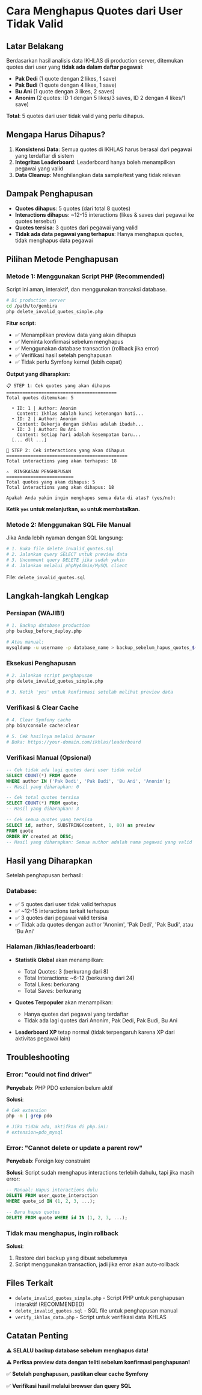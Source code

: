 # Cara Menghapus Quotes dari User Tidak Valid

## Latar Belakang

Berdasarkan hasil analisis data IKHLAS di production server, ditemukan quotes dari user yang **tidak ada dalam daftar pegawai**:

- **Pak Dedi** (1 quote dengan 2 likes, 1 save)
- **Pak Budi** (1 quote dengan 4 likes, 1 save)
- **Bu Ani** (1 quote dengan 3 likes, 2 saves)
- **Anonim** (2 quotes: ID 1 dengan 5 likes/3 saves, ID 2 dengan 4 likes/1 save)

**Total**: 5 quotes dari user tidak valid yang perlu dihapus.

## Mengapa Harus Dihapus?

1. **Konsistensi Data**: Semua quotes di IKHLAS harus berasal dari pegawai yang terdaftar di sistem
2. **Integritas Leaderboard**: Leaderboard hanya boleh menampilkan pegawai yang valid
3. **Data Cleanup**: Menghilangkan data sample/test yang tidak relevan

## Dampak Penghapusan

- **Quotes dihapus**: 5 quotes (dari total 8 quotes)
- **Interactions dihapus**: ~12-15 interactions (likes & saves dari pegawai ke quotes tersebut)
- **Quotes tersisa**: 3 quotes dari pegawai yang valid
- **Tidak ada data pegawai yang terhapus**: Hanya menghapus quotes, tidak menghapus data pegawai

## Pilihan Metode Penghapusan

### Metode 1: Menggunakan Script PHP (Recommended)

Script ini aman, interaktif, dan menggunakan transaksi database.

```bash
# Di production server
cd /path/to/gembira
php delete_invalid_quotes_simple.php
```

**Fitur script:**
- ✅ Menampilkan preview data yang akan dihapus
- ✅ Meminta konfirmasi sebelum menghapus
- ✅ Menggunakan database transaction (rollback jika error)
- ✅ Verifikasi hasil setelah penghapusan
- ✅ Tidak perlu Symfony kernel (lebih cepat)

**Output yang diharapkan:**
```
📋 STEP 1: Cek quotes yang akan dihapus
=========================================
Total quotes ditemukan: 5

  • ID: 1 | Author: Anonim
    Content: Ikhlas adalah kunci ketenangan hati...
  • ID: 2 | Author: Anonim
    Content: Bekerja dengan ikhlas adalah ibadah...
  • ID: 3 | Author: Bu Ani
    Content: Setiap hari adalah kesempatan baru...
  [... dll ...]

🔗 STEP 2: Cek interactions yang akan dihapus
=============================================
Total interactions yang akan terhapus: 18

⚠️  RINGKASAN PENGHAPUSAN
=========================
Total quotes yang akan dihapus: 5
Total interactions yang akan dihapus: 18

Apakah Anda yakin ingin menghapus semua data di atas? (yes/no):
```

**Ketik `yes` untuk melanjutkan, `no` untuk membatalkan.**

### Metode 2: Menggunakan SQL File Manual

Jika Anda lebih nyaman dengan SQL langsung:

```bash
# 1. Buka file delete_invalid_quotes.sql
# 2. Jalankan query SELECT untuk preview data
# 3. Uncomment query DELETE jika sudah yakin
# 4. Jalankan melalui phpMyAdmin/MySQL client
```

File: `delete_invalid_quotes.sql`

## Langkah-langkah Lengkap

### Persiapan (WAJIB!)

```bash
# 1. Backup database production
php backup_before_deploy.php

# Atau manual:
mysqldump -u username -p database_name > backup_sebelum_hapus_quotes_$(date +%Y%m%d_%H%M%S).sql
```

### Eksekusi Penghapusan

```bash
# 2. Jalankan script penghapusan
php delete_invalid_quotes_simple.php

# 3. Ketik 'yes' untuk konfirmasi setelah melihat preview data
```

### Verifikasi & Clear Cache

```bash
# 4. Clear Symfony cache
php bin/console cache:clear

# 5. Cek hasilnya melalui browser
# Buka: https://your-domain.com/ikhlas/leaderboard
```

### Verifikasi Manual (Opsional)

```sql
-- Cek tidak ada lagi quotes dari user tidak valid
SELECT COUNT(*) FROM quote
WHERE author IN ('Pak Dedi', 'Pak Budi', 'Bu Ani', 'Anonim');
-- Hasil yang diharapkan: 0

-- Cek total quotes tersisa
SELECT COUNT(*) FROM quote;
-- Hasil yang diharapkan: 3

-- Cek semua quotes yang tersisa
SELECT id, author, SUBSTRING(content, 1, 80) as preview
FROM quote
ORDER BY created_at DESC;
-- Hasil yang diharapkan: Semua author adalah nama pegawai yang valid
```

## Hasil yang Diharapkan

Setelah penghapusan berhasil:

### Database:
- ✅ 5 quotes dari user tidak valid terhapus
- ✅ ~12-15 interactions terkait terhapus
- ✅ 3 quotes dari pegawai valid tersisa
- ✅ Tidak ada quotes dengan author 'Anonim', 'Pak Dedi', 'Pak Budi', atau 'Bu Ani'

### Halaman /ikhlas/leaderboard:
- **Statistik Global** akan menampilkan:
  - Total Quotes: 3 (berkurang dari 8)
  - Total Interactions: ~6-12 (berkurang dari 24)
  - Total Likes: berkurang
  - Total Saves: berkurang

- **Quotes Terpopuler** akan menampilkan:
  - Hanya quotes dari pegawai yang terdaftar
  - Tidak ada lagi quotes dari Anonim, Pak Dedi, Pak Budi, Bu Ani

- **Leaderboard XP** tetap normal (tidak terpengaruh karena XP dari aktivitas pegawai lain)

## Troubleshooting

### Error: "could not find driver"
**Penyebab**: PHP PDO extension belum aktif

**Solusi**:
```bash
# Cek extension
php -m | grep pdo

# Jika tidak ada, aktifkan di php.ini:
# extension=pdo_mysql
```

### Error: "Cannot delete or update a parent row"
**Penyebab**: Foreign key constraint

**Solusi**: Script sudah menghapus interactions terlebih dahulu, tapi jika masih error:
```sql
-- Manual: Hapus interactions dulu
DELETE FROM user_quote_interaction
WHERE quote_id IN (1, 2, 3, ...);

-- Baru hapus quotes
DELETE FROM quote WHERE id IN (1, 2, 3, ...);
```

### Tidak mau menghapus, ingin rollback
**Solusi**:
1. Restore dari backup yang dibuat sebelumnya
2. Script menggunakan transaction, jadi jika error akan auto-rollback

## Files Terkait

- `delete_invalid_quotes_simple.php` - Script PHP untuk penghapusan interaktif (RECOMMENDED)
- `delete_invalid_quotes.sql` - SQL file untuk penghapusan manual
- `verify_ikhlas_data.php` - Script untuk verifikasi data IKHLAS

## Catatan Penting

⚠️ **SELALU backup database sebelum menghapus data!**

⚠️ **Periksa preview data dengan teliti sebelum konfirmasi penghapusan!**

✅ **Setelah penghapusan, pastikan clear cache Symfony**

✅ **Verifikasi hasil melalui browser dan query SQL**
